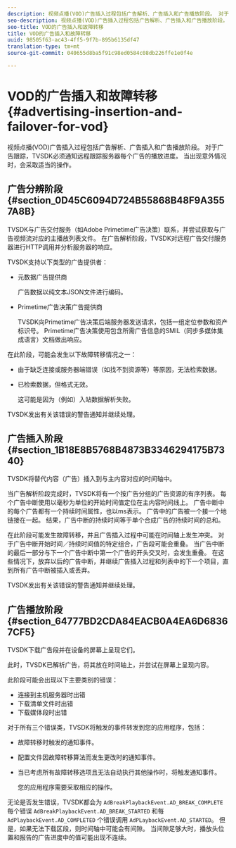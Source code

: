 ```yaml
---
description: 视频点播(VOD)广告插入过程包括广告解析、广告插入和广告播放阶段。 对于广告跟踪，TVSDK必须通知远程跟踪服务器每个广告的播放进度。 当出现意外情况时，会采取适当的操作。
seo-description: 视频点播(VOD)广告插入过程包括广告解析、广告插入和广告播放阶段。 对于广告跟踪，TVSDK必须通知远程跟踪服务器每个广告的播放进度。 当出现意外情况时，会采取适当的操作。
seo-title: VOD的广告插入和故障转移
title: VOD的广告插入和故障转移
uuid: 98505f63-ac43-4ff5-9f7b-895b6135df47
translation-type: tm+mt
source-git-commit: 040655d8ba5f91c98ed0584c08db226ffe1e0f4e

---
```



# VOD的广告插入和故障转移{#advertising-insertion-and-failover-for-vod}

视频点播(VOD)广告插入过程包括广告解析、广告插入和广告播放阶段。 对于广告跟踪，TVSDK必须通知远程跟踪服务器每个广告的播放进度。 当出现意外情况时，会采取适当的操作。

## 广告分辨阶段 {#section_0D45C6094D724B55868B48F9A3557A8B}

TVSDK与广告交付服务（如Adobe Primetime广告决策）联系，并尝试获取与广告视频流对应的主播放列表文件。 在广告解析阶段，TVSDK对远程广告交付服务器进行HTTP调用并分析服务器的响应。

TVSDK支持以下类型的广告提供者：

* 元数据广告提供商

   广告数据以纯文本JSON文件进行编码。
* Primetime广告决策广告提供商

   TVSDK向Primetime广告决策后端服务器发送请求，包括一组定位参数和资产标识号。 Primetime广告决策使用包含所需广告信息的SMIL（同步多媒体集成语言）文档做出响应。

在此阶段，可能会发生以下故障转移情况之一：

* 由于缺乏连接或服务器端错误（如找不到资源等）等原因，无法检索数据。
* 已检索数据，但格式无效。

   这可能是因为（例如）入站数据解析失败。

TVSDK发出有关该错误的警告通知并继续处理。

## 广告插入阶段 {#section_1B18E8B5768B4873B3346294175B7340}

TVSDK将替代内容（广告）插入到与主内容对应的时间轴中。

当广告解析阶段完成时，TVSDK将有一个按广告分组的广告资源的有序列表。 每个广告中断使用以毫秒为单位的开始时间值定位在主内容时间线上。 广告中断中的每个广告都有一个持续时间属性，也以ms表示。 广告中的广告被一个接一个地链接在一起。 结果，广告中断的持续时间等于单个合成广告的持续时间的总和。

在此阶段可能发生故障转移，并且广告插入过程中可能在时间轴上发生冲突。 对于广告中断开始时间／持续时间值的特定组合，广告段可能会重叠。 当广告中断的最后一部分与下一个广告中断中第一个广告的开头交叉时，会发生重叠。 在这些情况下，放弃以后的广告中断，并继续广告插入过程和列表中的下一个项目，直到所有广告中断被插入或丢弃。

TVSDK发出有关该错误的警告通知并继续处理。

## 广告播放阶段 {#section_64777BD2CDA84EACB0A4EA6D68367CF5}

TVSDK下载广告段并在设备的屏幕上呈现它们。

此时，TVSDK已解析广告，将其放在时间轴上，并尝试在屏幕上呈现内容。

此阶段可能会出现以下主要类别的错误：

* 连接到主机服务器时出错
* 下载清单文件时出错
* 下载媒体段时出错

对于所有三个错误类，TVSDK将触发的事件转发到您的应用程序，包括：

* 故障转移时触发的通知事件。
* 配置文件因故障转移算法而发生更改时的通知事件。
* 当已考虑所有故障转移选项且无法自动执行其他操作时，将触发通知事件。

   您的应用程序需要采取相应的操作。

无论是否发生错误，TVSDK都会为 `AdBreakPlaybackEvent.AD_BREAK_COMPLETE` 每个错误 `AdBreakPlaybackEvent.AD_BREAK_STARTED` 和每 `AdPlaybackEvent.AD_COMPLETED` 个错误调用 `AdPLaybackEvent.AD_STARTED`。 但是，如果无法下载区段，则时间轴中可能会有间隙。 当间隙足够大时，播放头位置和报告的广告进度中的值可能出现不连续。

